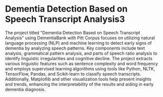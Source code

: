 # Dementia Detection Based on Speech Transcript Analysis3
The project titled "Dementia Detection Based on Speech Transcript Analysis" using DementiaBank with Pitt Corpus focuses on utilizing natural language processing (NLP) and machine learning to detect early signs of dementia by analyzing speech patterns. Key components include text analysis, grammatical pattern analysis, and parts of speech ratio analysis to identify linguistic irregularities and cognitive decline. The project extracts various linguistic features such as sentence complexity and word frequency and employs supervised learning algorithms using tools like Python, NLTK, TensorFlow, Pandas, and Scikit-learn to classify speech transcripts. Additionally, Matplotlib and other visualization tools help present insights and trends, enhancing the interpretability of the results and aiding in early dementia diagnosis.
